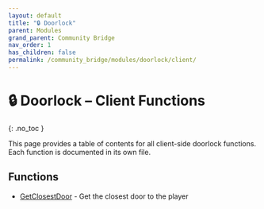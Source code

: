 ```yaml
---
layout: default
title: "🔒 Doorlock"
parent: Modules
grand_parent: Community Bridge
nav_order: 1
has_children: false
permalink: /community_bridge/modules/doorlock/client/
---
```


# 🔒 Doorlock – Client Functions
{: .no_toc }

This page provides a table of contents for all client-side doorlock functions. Each function is documented in its own file.

## Functions

- [GetClosestDoor](GetClosestDoor.md) - Get the closest door to the player
